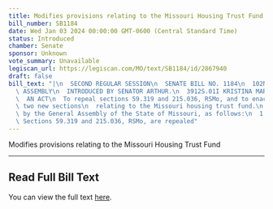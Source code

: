 ```yaml
---
title: Modifies provisions relating to the Missouri Housing Trust Fund
bill_number: SB1184
date: Wed Jan 03 2024 00:00:00 GMT-0600 (Central Standard Time)
status: Introduced
chamber: Senate
sponsor: Unknown
vote_summary: Unavailable
legiscan_url: https://legiscan.com/MO/text/SB1184/id/2867940
draft: false
bill_text: "|\n  SECOND REGULAR SESSION\n  SENATE BILL NO. 1184\n  102ND GENERA L\
  \ ASSEMBLY\n  INTRODUCED BY SENATOR ARTHUR.\n  3912S.01I KRISTINA MARTIN, Secretary\n\
  \  AN ACT\n  To repeal sections 59.319 and 215.036, RSMo, and to enact in lieu thereof\
  \ two new sections\n  relating to the Missouri housing trust fund.\n  Be it enacted\
  \ by the General Assembly of the State of Missouri, as follows:\n  1 Section A.\
  \ Sections 59.319 and 215.036, RSMo, are repealed"
---
```

Modifies provisions relating to the Missouri Housing Trust Fund

---

## Read Full Bill Text

You can view the full text [here](https://legiscan.com/MO/text/SB1184/id/2867940).
